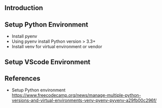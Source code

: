 
## Introduction


## Setup Python Environment
 - Install pyenv
 - Using pyenv install Python version > 3.3+
 - Install venv for virtual environment or vendor

## Setup VScode Environment



## References
 - Setup Python environment https://www.freecodecamp.org/news/manage-multiple-python-versions-and-virtual-environments-venv-pyenv-pyvenv-a29fb00c296f/